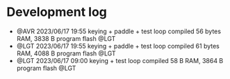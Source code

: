# Development log

* @AVR 2023/06/17 19:55 keying + paddle + test loop
  compiled 56 bytes RAM, 3838 B program flash @LGT
* @LGT 2023/06/17 19:55 keying + paddle + test loop
  compiled 61 bytes RAM, 4088 B program flash @LGT
* @LGT 2023/06/17 09:00 keying + test loop
  compiled 58 B RAM, 3864 B program flash @LGT

